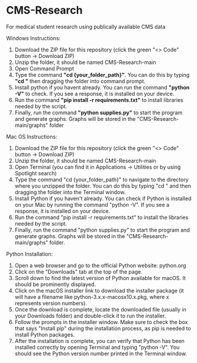 # CMS-Research
 For medical student research using publically available CMS data

Windows Instructions:
1. Download the ZIP file for this repository (click the green "<> Code" button -> Download ZIP)
2. Unzip the folder, it should be named CMS-Research-main
3. Open Command Prompt
4. Type the command **"cd {your_folder_path}"**. You can do this by typing **"cd "** then dragging the folder into command prompt.
5. Install python if you havent already. You can run the command **"python -V"** to check. If you see a response, it is installed on your device.
6. Run the command **"pip install -r requirements.txt"** to install libraries needed by the script.
7. Finally, run the command **"python supplies.py"** to start the program and generate graphs. Graphs will be stored in the "CMS-Research-main/graphs" folder

Mac OS Instructions:
1. Download the ZIP file for this repository (click the green "<> Code" button -> Download ZIP)
2. Unzip the folder, it should be named CMS-Research-main
3. Open Terminal (you can find it in Applications -> Utilities or by using Spotlight search)
4. Type the command "cd {your_folder_path}" to navigate to the directory where you unzipped the folder. You can do this by typing "cd " and then dragging the folder into the Terminal window.
5. Install Python if you haven't already. You can check if Python is installed on your Mac by running the command "python -V". If you see a response, it is installed on your device.
6. Run the command "pip install -r requirements.txt" to install the libraries needed by the script.
7. Finally, run the command "python supplies.py" to start the program and generate graphs. Graphs will be stored in the "CMS-Research-main/graphs" folder.

Python Installation:
1. Open a web browser and go to the official Python website: python.org
2. Click on the "Downloads" tab at the top of the page.
3. Scroll down to find the latest version of Python available for macOS. It should be prominently displayed.
4. Click on the macOS installer link to download the installer package (it will have a filename like python-3.x.x-macosx10.x.pkg, where x represents version numbers).
5. Once the download is complete, locate the downloaded file (usually in your Downloads folder) and double-click it to run the installer.
6. Follow the prompts in the installer window. Make sure to check the box that says "Install pip" during the installation process, as pip is needed to install Python packages.
7. After the installation is complete, you can verify that Python has been installed correctly by opening Terminal and typing "python -V". You should see the Python version number printed in the Terminal window.

